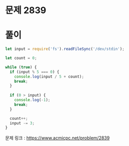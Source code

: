 # 문제 2839

# 풀이

```javascript
let input = require('fs').readFileSync('/dev/stdin');

let count = 0;

while (true) {
  if (input % 5 === 0) {
    console.log(input / 5 + count);
    break;
  }
    
  if (0 > input) {
    console.log(-1);
    break;
  }

  count++;
  input -= 3;
}
```

문제 링크 : https://www.acmicpc.net/problem/2839